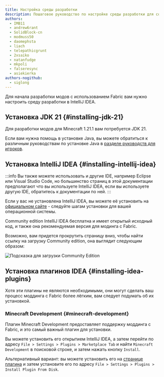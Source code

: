 ```yaml
---
title: Настройка среды разработки
description: Пошаговое руководство по настройке среды разработки для создания модов с помощью Fabric.
authors:
  - IMB11
  - andrew6rant
  - SolidBlock-cn
  - modmuss50
  - daomephsta
  - liach
  - telepathicgrunt
  - 2xsaiko
  - natanfudge
  - mkpoli
  - falseresync
  - asiekierka
authors-nogithub:
  - siglong
---
```


Для начала разработки модов с использованием Fabric вам нужно настроить среду разработки в IntelliJ IDEA.

## Установка JDK 21 {#installing-jdk-21}

Для разработки модов для Minecraft 1.21.1 вам потребуется JDK 21.

Если вам нужна помощь в установке Java, вы можете обратиться к различным руководствам по установке Java в [разделе руководств для игроков](../../players/index).

## Установка IntelliJ IDEA {#installing-intellij-idea}

:::info
Вы также можете использовать и другие IDE, например Eclipse или Visual Studio Code, но большинство страниц в этой документации предполагают что вы используете IntelliJ IDEA, если вы используете другую IDE, обратитесь к документации по ней.
:::

Если у вас не установлена IntelliJ IDEA, вы можете её установить на [официальном сайте](https://www.jetbrains.com/idea/download/) - следуйте шагам установки для вашей операционной системы.

Community edition IntelliJ IDEA бесплатна и имеет открытый исходный код, и также она рекомендуемая версия для модинга с Fabric.

Возможно, вам придется прокрутить страницу вниз, чтобы найти ссылку на загрузку Community edition, она выглядит следующим образом:

![Подсказка для загрузки Community Edition](/assets/develop/getting-started/idea-community.png)

## Установка плагинов IDEA {#installing-idea-plugins}

Хотя эти плагины не являются необходимыми, они могут сделать ваш процесс моддинга с Fabric более лёгким, вам следует подумать об их установкой.

### Minecraft Development {#minecraft-development}

Плагин Minecraft Development предоставляет поддержку моддинга с Fabric, и это самый важный плагин для установки.

Вы можете установить его открытием IntelliJ IDEA, а затем перейти по адресу `File > Settings > Plugins > Marketplace Tab` и найти `Minecraft Development` в поисковой строке, и затем нажать кнопку `Install`.

Альтернативный вариант: вы можете установить его на [странице плагина](https://plugins.jetbrains.com/plugin/8327-minecraft-development) и затем установите его по адресу `File > Settings > Plugins > Install Plugin From Disk`.
